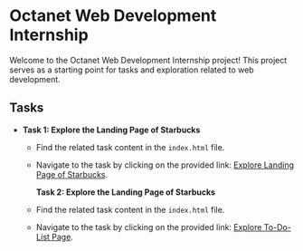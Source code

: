 
# Octanet Web Development Internship

Welcome to the Octanet Web Development Internship project! This project serves as a starting point for tasks and exploration related to web development.




## Tasks

- **Task 1: Explore the Landing Page of Starbucks**
  - Find the related task content in the `index.html` file.
  - Navigate to the task by clicking on the provided link:
    [Explore Landing Page of Starbucks](https://ranjan7205.github.io/OCTANET_JANUARY/Landing%20Page/index.html).

     **Task 2: Explore the Landing Page of Starbucks**
  - Find the related task content in the `index.html` file.
  - Navigate to the task by clicking on the provided link:
    [Explore To-Do-List Page](https://ranjan7205.github.io/OCTANET_JANUARY/todo/index.html).

